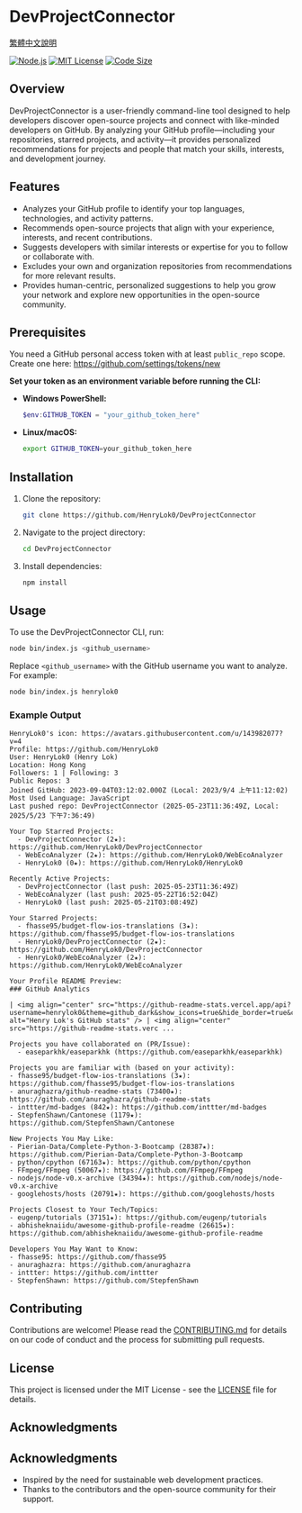 # DevProjectConnector

[繁體中文說明](./TC.READMEmd)

[![Node.js](https://img.shields.io/badge/Node.js-14%2B-green?logo=node.js)](https://nodejs.org/)
[![MIT License](https://img.shields.io/github/license/HenryLok0/DevProjectConnector?color=blue)](https://github.com/HenryLok0/DevProjectConnector/blob/main/LICENSE)
[![Code Size](https://img.shields.io/github/languages/code-size/HenryLok0/DevProjectConnector?style=flat-square&logo=github)](https://github.com/HenryLok0/DevProjectConnector)

## Overview
DevProjectConnector is a user-friendly command-line tool designed to help developers discover open-source projects and connect with like-minded developers on GitHub. By analyzing your GitHub profile—including your repositories, starred projects, and activity—it provides personalized recommendations for projects and people that match your skills, interests, and development journey.

## Features
- Analyzes your GitHub profile to identify your top languages, technologies, and activity patterns.
- Recommends open-source projects that align with your experience, interests, and recent contributions.
- Suggests developers with similar interests or expertise for you to follow or collaborate with.
- Excludes your own and organization repositories from recommendations for more relevant results.
- Provides human-centric, personalized suggestions to help you grow your network and explore new opportunities in the open-source community.

## Prerequisites

You need a GitHub personal access token with at least `public_repo` scope.  
Create one here: https://github.com/settings/tokens/new

**Set your token as an environment variable before running the CLI:**

- **Windows PowerShell:**
  ```powershell
  $env:GITHUB_TOKEN = "your_github_token_here"
  ```

- **Linux/macOS:**
  ```bash
  export GITHUB_TOKEN=your_github_token_here
  ```

## Installation

1. Clone the repository:
   ```bash
   git clone https://github.com/HenryLok0/DevProjectConnector
   ```

2. Navigate to the project directory:
   ```bash
   cd DevProjectConnector
   ```

3. Install dependencies:
   ```bash
   npm install
   ```

## Usage

To use the DevProjectConnector CLI, run:
```bash
node bin/index.js <github_username>
```
Replace `<github_username>` with the GitHub username you want to analyze.  
For example:
```bash
node bin/index.js henrylok0
```

### Example Output

```
HenryLok0's icon: https://avatars.githubusercontent.com/u/143982077?v=4
Profile: https://github.com/HenryLok0
User: HenryLok0 (Henry Lok)
Location: Hong Kong
Followers: 1 | Following: 3
Public Repos: 3
Joined GitHub: 2023-09-04T03:12:02.000Z (Local: 2023/9/4 上午11:12:02)
Most Used Language: JavaScript
Last pushed repo: DevProjectConnector (2025-05-23T11:36:49Z, Local: 2025/5/23 下午7:36:49)

Your Top Starred Projects:
  - DevProjectConnector (2★): https://github.com/HenryLok0/DevProjectConnector
  - WebEcoAnalyzer (2★): https://github.com/HenryLok0/WebEcoAnalyzer
  - HenryLok0 (0★): https://github.com/HenryLok0/HenryLok0

Recently Active Projects:
  - DevProjectConnector (last push: 2025-05-23T11:36:49Z)
  - WebEcoAnalyzer (last push: 2025-05-22T16:52:04Z)
  - HenryLok0 (last push: 2025-05-21T03:08:49Z)

Your Starred Projects:
  - fhasse95/budget-flow-ios-translations (3★): https://github.com/fhasse95/budget-flow-ios-translations
  - HenryLok0/DevProjectConnector (2★): https://github.com/HenryLok0/DevProjectConnector
  - HenryLok0/WebEcoAnalyzer (2★): https://github.com/HenryLok0/WebEcoAnalyzer

Your Profile README Preview:
### GitHub Analytics

| <img align="center" src="https://github-readme-stats.vercel.app/api?username=henrylok0&theme=github_dark&show_icons=true&hide_border=true&count_private=true&include_all_commits=true" alt="Henry Lok's GitHub stats" /> | <img align="center" src="https://github-readme-stats.verc ...

Projects you have collaborated on (PR/Issue):
  - easeparkhk/easeparkhk (https://github.com/easeparkhk/easeparkhk)

Projects you are familiar with (based on your activity):
- fhasse95/budget-flow-ios-translations (3★): https://github.com/fhasse95/budget-flow-ios-translations
- anuraghazra/github-readme-stats (73400★): https://github.com/anuraghazra/github-readme-stats
- inttter/md-badges (842★): https://github.com/inttter/md-badges
- StepfenShawn/Cantonese (1179★): https://github.com/StepfenShawn/Cantonese

New Projects You May Like:
- Pierian-Data/Complete-Python-3-Bootcamp (28387★): https://github.com/Pierian-Data/Complete-Python-3-Bootcamp
- python/cpython (67163★): https://github.com/python/cpython
- FFmpeg/FFmpeg (50067★): https://github.com/FFmpeg/FFmpeg
- nodejs/node-v0.x-archive (34394★): https://github.com/nodejs/node-v0.x-archive
- googlehosts/hosts (20791★): https://github.com/googlehosts/hosts

Projects Closest to Your Tech/Topics:
- eugenp/tutorials (37151★): https://github.com/eugenp/tutorials
- abhisheknaiidu/awesome-github-profile-readme (26615★): https://github.com/abhisheknaiidu/awesome-github-profile-readme

Developers You May Want to Know:
- fhasse95: https://github.com/fhasse95
- anuraghazra: https://github.com/anuraghazra
- inttter: https://github.com/inttter
- StepfenShawn: https://github.com/StepfenShawn
```

## Contributing

Contributions are welcome! Please read the [CONTRIBUTING.md](CONTRIBUTING.md) for details on our code of conduct and the process for submitting pull requests.

## License

This project is licensed under the MIT License - see the [LICENSE](LICENSE) file for details.

## Acknowledgments

## Acknowledgments

- Inspired by the need for sustainable web development practices.
- Thanks to the contributors and the open-source community for their support.

